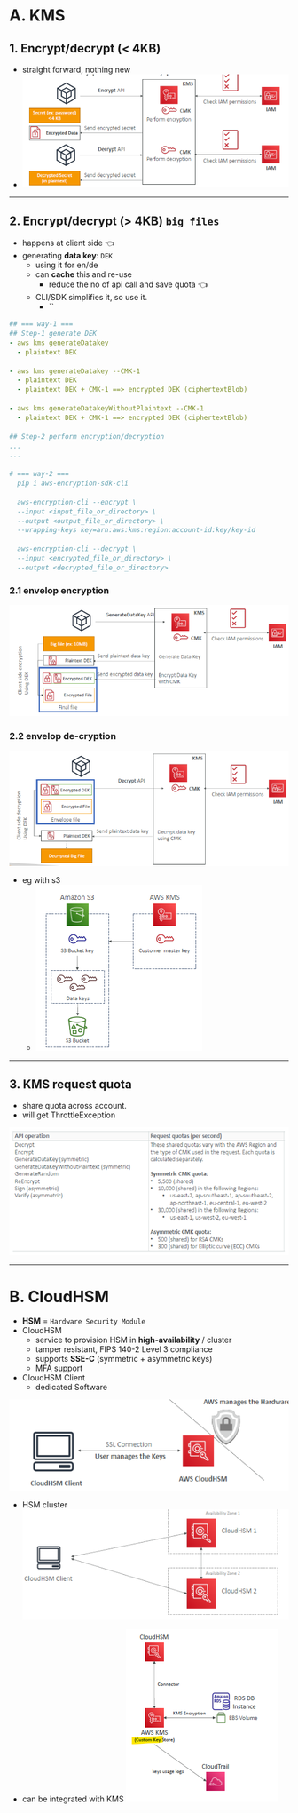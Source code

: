 # A. KMS

## 1. Encrypt/decrypt (< 4KB) 
- straight forward, nothing new
- ![img.png](../99_img/dva/kms/01/img.png)

---
## 2. Encrypt/decrypt (> 4KB) `big files`
- happens at client side :point_left:
- generating **data key**: `DEK` 
  - using it for en/de
  - can **cache** this and re-use
    - reduce the no of api call and save quota :point_left:
  - CLI/SDK simplifies it, so use it.
    - ``

```yaml
## === way-1 ===
## Step-1 generate DEK
- aws kms generateDatakey
  - plaintext DEK

- aws kms generateDatakey --CMK-1
  - plaintext DEK
  - plaintext DEK + CMK-1 ==> encrypted DEK (ciphertextBlob)

- aws kms generateDatakeyWithoutPlaintext --CMK-1
  - plaintext DEK + CMK-1 ==> encrypted DEK (ciphertextBlob)

## Step-2 perform encryption/decryption
...
...

# === way-2 ===
  pip i aws-encryption-sdk-cli

  aws-encryption-cli --encrypt \
  --input <input_file_or_directory> \
  --output <output_file_or_directory> \
  --wrapping-keys key=arn:aws:kms:region:account-id:key/key-id

  aws-encryption-cli --decrypt \
  --input <encrypted_file_or_directory> \
  --output <decrypted_file_or_directory>

```

### 2.1 **envelop encryption**
![img_1.png](../99_img/dva/kms/01/img_1.png)

### 2.2 **envelop de-cryption**
![img_2.png](../99_img/dva/kms/01/img_2.png)

- eg with s3
  - ![img.png](../99_img/dva/kms/01/imgs3.png)
---

## 3. KMS request quota
- share quota across account.
- will get ThrottleException

![img.png](../99_img/dva/kms/01/img4.png)

---

# B. CloudHSM
- **HSM** = `Hardware Security Module`
- CloudHSM
  - service to provision HSM in **high-availability** / cluster
  - tamper resistant, FIPS 140-2 Level 3 compliance
  - supports **SSE-C** (symmetric + asymmetric keys)
  - MFA support
- CloudHSM Client 
  - dedicated Software


![img.png](../99_img/dva/kms/03/img.png)

- HSM cluster
![img_1.png](../99_img/dva/kms/03/img_1.png)

- can be integrated with KMS
![img_2.png](../99_img/dva/kms/03/img_2.png)